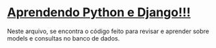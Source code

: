 # <u>Aprendendo Python e Django!!!</u>

Neste arquivo, se encontra o código feito para revisar e aprender sobre models e consultas no banco de dados.
